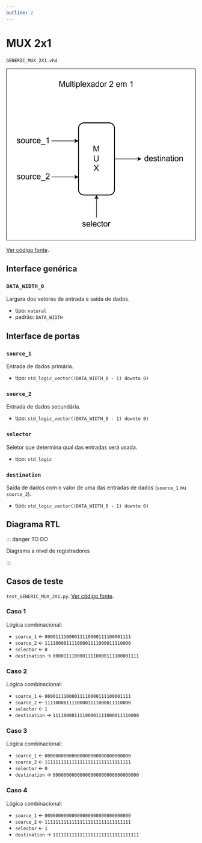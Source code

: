 ```yaml
---
outline: 2
---
```


# MUX 2x1

`GENERIC_MUX_2X1.vhd`

![Diagrama de portas do multiplexador 2 em 1](../../public/images/referencia/componentes/generic_mux_2x1.drawio.svg)

[Ver código fonte](https://github.com/pfeinsper/24a-CTI-RISCV/blob/main/src/GENERIC_MUX_2X1.vhd).

## Interface genérica

### `DATA_WIDTH_0`

Largura dos vetores de entrada e saída de dados.

- tipo: `natural`
- padrão: `DATA_WIDTH`

## Interface de portas

### `source_1`

Entrada de dados primária.

- tipo: `std_logic_vector((DATA_WIDTH_0 - 1) downto 0)`

### `source_2`

Entrada de dados secundária.

- tipo: `std_logic_vector((DATA_WIDTH_0 - 1) downto 0)`

### `selector`

Seletor que determina qual das entradas será usada.

- tipo: `std_logic`

### `destination`

Saída de dados com o valor de uma das entradas de dados (`source_1` ou `source_2`).

- tipo: `std_logic_vector((DATA_WIDTH_0 - 1) downto 0)`

## Diagrama RTL

::: danger TO DO

Diagrama a nível de registradores

:::

## Casos de teste

`test_GENERIC_MUX_2X1.py`.
[Ver código fonte](https://github.com/pfeinsper/24a-CTI-RISCV/blob/main/test/test_GENERIC_MUX_2X1.py).

### Caso 1

Lógica combinacional:

- `source_1` &larr; `00001111000011110000111100001111`
- `source_2` &larr; `11110000111100001111000011110000`
- `selector` &larr; `0`
- `destination` &rarr; `00001111000011110000111100001111`

### Caso 2

Lógica combinacional:

- `source_1` &larr; `00001111000011110000111100001111`
- `source_2` &larr; `11110000111100001111000011110000`
- `selector` &larr; `1`
- `destination` &rarr; `11110000111100001111000011110000`

### Caso 3

Lógica combinacional:

- `source_1` &larr; `00000000000000000000000000000000`
- `source_2` &larr; `11111111111111111111111111111111`
- `selector` &larr; `0`
- `destination` &rarr; `00000000000000000000000000000000`

### Caso 4

Lógica combinacional:

- `source_1` &larr; `00000000000000000000000000000000`
- `source_2` &larr; `11111111111111111111111111111111`
- `selector` &larr; `1`
- `destination` &rarr; `11111111111111111111111111111111`
